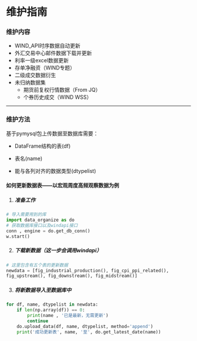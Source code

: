 # 维护指南

### 维护内容

* WIND_API时序数据自动更新
* 外汇交易中心邮件数据下载并更新
* 利率一级excel数据更新
* 存单净融资（WIND专题）
* 二级成交数据衍生
* 未归纳数据集
  * 期货前复权行情数据（From JQ）
  * 个券历史成交（WIND WSS）



------



### 维护方法

基于pymysql包上传数据至数据库需要：

* DataFrame结构的表(df)

* 表名(name)

* 能与各列对齐的数据类型(dtypelist)

#### 如何更新数据表——以宏观周度高频观察数据为例

1. ##### 准备工作
```python
# 导入需要用到的库
import data_organize as do
# 获取数据库接口以及windapi接口
conn , engine = do.get_db_conn()
w.start()
```

2. ##### 下载新数据（这一步会调用windapi）
```python
# 这里包含有五个表的更新数据
newdata = [fig_industrial_production(), fig_cpi_ppi_related(),
fig_upstream(), fig_downstream(), fig_midstream()]
```

3. ##### 将新数据导入至数据库中
```python
for df, name, dtypelist in newdata:
    if len(np.array(df)) == 0:
        print(name , '已是最新，无需更新')
        continue
    do.upload_data(df, name, dtypelist, method='append')
    print('成功更新表', name, '至', do.get_latest_date(name))
```

